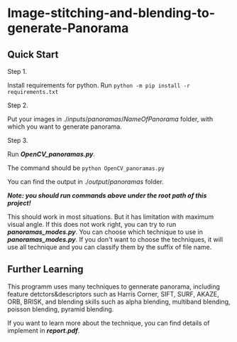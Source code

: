 # Image-stitching-and-blending-to-generate-Panorama

## Quick Start
Step 1.

Install requirements for python. Run ```python -m pip install -r requirements.txt```

Step 2. 

Put your images in $./inputs/panoramas/NameOfPanorama$ folder, with which you want to generate panorama. 

Step 3. 

Run ***OpenCV_panoramas.py***. 

The command should be 
```python OpenCV_panoramas.py```

You can find the output in $./output/panoramas$ folder.

***Note: you should run commands above under the root path of this project!***

This should work in most situations. But it has limitation with maximum visual angle. If this does not work right, you can try to run ***panoramas_modes.py***. You can choose which technique to use in ***panoramas_modes.py***. If you don't want to choose the techniques, it will use all technique and you can classify them by the suffix of file name.
## Further Learning
This programm uses many techniques to gennerate panorama, including feature detctors&descriptors such as Harris Corner, SIFT, SURF, AKAZE, ORB, BRISK, and blending skills such as alpha blending, multiband blending, poisson blending, pyramid blending.

If you want to learn more about the technique, you can find details of implement in ***report.pdf***. 
